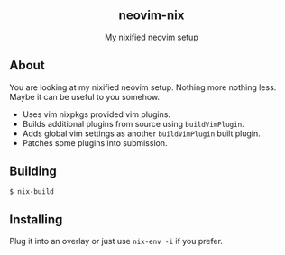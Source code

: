 <br />
<p align="center">
  <h2 align="center">neovim-nix</h2>
  <p align="center">
  My nixified neovim setup
  </p>
</p>

## About

You are looking at my nixified neovim setup. Nothing more nothing less. Maybe it can be useful to you somehow.

- Uses vim nixpkgs provided vim plugins.
- Builds additional plugins from source using `buildVimPlugin`.
- Adds global vim settings as another `buildVimPlugin` built plugin.
- Patches some plugins into submission.

## Building

```
$ nix-build
```

## Installing

Plug it into an overlay or just use `nix-env -i` if you prefer.
